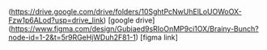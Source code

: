 (https://drive.google.com/drive/folders/10SghtPcNwUhElLoUOWoOX-Fzw1p6ALod?usp=drive_link) [google drive]
(https://www.figma.com/design/Gubiaed9sRIoOnMP9ci1OX/Brainy-Bunch?node-id=1-2&t=5r9RGeHjWDuh2F81-1) [figma link]
